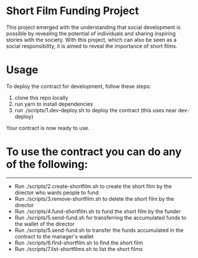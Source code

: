 # Short Film Funding Project

This project emerged with the understanding that social development is possible by revealing the potential of individuals and sharing inspiring stories with the society. With this project, which can also be seen as a social responsibility, it is aimed to reveal the importance of short films.

# Usage	

To deploy the contract for development, follow these steps:
1.	clone this repo locally
2.	run yarn to install dependencies
3.	run ./scripts/1.dev-deploy.sh to deploy the contract (this uses near dev-deploy)

Your contract is now ready to use.

# To use the contract you can do any of the following:
----------------------------------------------------------------------------------------------
- Run ./scripts/2.create-shortfilm.sh to create the short film by the director who wants people to fund
- Run ./scripts/3.remove-shortfilm.sh to delete the short film by the director 
- Run ./scripts/4.fund-shortfilm.sh to fund the short film by the funder
- Run ./scripts/5.send-fund.sh for transferring the accumulated funds to the wallet of the director
- Run ./scripts/5.send-fund.sh to transfer the funds accumulated in the contract to the manager's wallet
- Run ./scripts/6.find-shortfilm.sh to find the short film 
- Run ./scripts/7.list-shortfilms.sh to list the short films



